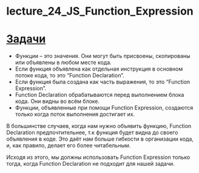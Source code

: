 # lecture_24_JS_Function_Expression

#  [Задачи ](https://github.com/schoolteacherMP/lecture_24_JS/blob/main/tasks.md)   

-  Функции – это значения. Они могут быть присвоены, скопированы или объявлены в любом месте кода.  
-  Если функция объявлена как отдельная инструкция в основном потоке кода, то это “Function Declaration”.  
-  Если функция была создана как часть выражения, то это “Function Expression”.  
-  Function Declaration обрабатываются перед выполнением блока кода. Они видны во всём блоке.  
-  Функции, объявленные при помощи Function Expression, создаются только когда поток выполнения достигает их.  

В большинстве случаев, когда нам нужно объявить функцию, Function Declaration предпочтительнее, т.к функция будет видна до своего объявления в коде. Это даёт нам больше гибкости в организации кода, и, как правило, делает его более читабельным.  

Исходя из этого, мы должны использовать Function Expression только тогда, когда Function Declaration не подходит для нашей задачи.  
